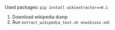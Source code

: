 Used packages:
`pip install wikiextractor==0.1`

1. Download wikipedia dump
2. Run `extract_wikipedia_text.sh enwikixxx.xml`